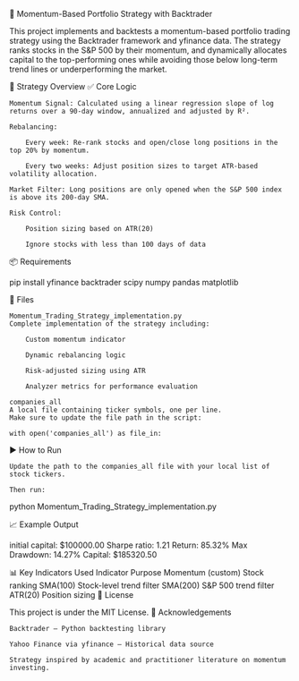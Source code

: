 
🚀 Momentum-Based Portfolio Strategy with Backtrader

This project implements and backtests a momentum-based portfolio trading strategy using the Backtrader framework and yfinance data. The strategy ranks stocks in the S&P 500 by their momentum, and dynamically allocates capital to the top-performing ones while avoiding those below long-term trend lines or underperforming the market.

📌 Strategy Overview
✅ Core Logic

    Momentum Signal: Calculated using a linear regression slope of log returns over a 90-day window, annualized and adjusted by R².

    Rebalancing:

        Every week: Re-rank stocks and open/close long positions in the top 20% by momentum.

        Every two weeks: Adjust position sizes to target ATR-based volatility allocation.

    Market Filter: Long positions are only opened when the S&P 500 index is above its 200-day SMA.

    Risk Control:

        Position sizing based on ATR(20)

        Ignore stocks with less than 100 days of data

📦 Requirements

pip install yfinance backtrader scipy numpy pandas matplotlib

📂 Files

    Momentum_Trading_Strategy_implementation.py
    Complete implementation of the strategy including:

        Custom momentum indicator

        Dynamic rebalancing logic

        Risk-adjusted sizing using ATR

        Analyzer metrics for performance evaluation

    companies_all
    A local file containing ticker symbols, one per line.
    Make sure to update the file path in the script:

    with open('companies_all') as file_in:

▶️ How to Run

    Update the path to the companies_all file with your local list of stock tickers.

    Then run:

python Momentum_Trading_Strategy_implementation.py

📈 Example Output

initial capital: $100000.00
Sharpe ratio: 1.21
Return: 85.32%
Max Drawdown: 14.27%
Capital: $185320.50

📊 Key Indicators Used
Indicator	Purpose
Momentum (custom)	Stock ranking
SMA(100)	Stock-level trend filter
SMA(200)	S&P 500 trend filter
ATR(20)	Position sizing
📜 License

This project is under the MIT License.
🙏 Acknowledgements

    Backtrader – Python backtesting library

    Yahoo Finance via yfinance – Historical data source

    Strategy inspired by academic and practitioner literature on momentum investing.
